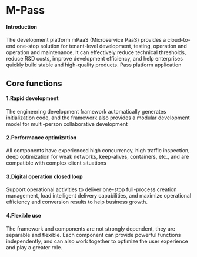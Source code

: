 # M-Pass

#### Introduction
The development platform mPaaS (Microservice PaaS) provides a cloud-to-end one-stop solution for tenant-level development, testing, operation and operation and maintenance. It can effectively reduce technical thresholds, reduce R&D costs, improve development efficiency, and help enterprises quickly build stable and high-quality products. Pass platform application

## Core functions
#### 1.Rapid development
The engineering development framework automatically generates initialization code, and the framework also provides a modular development model for multi-person collaborative development
#### 2.Performance optimization
All components have experienced high concurrency, high traffic inspection, deep optimization for weak networks, keep-alives, containers, etc., and are compatible with complex client situations
#### 3.Digital operation closed loop
Support operational activities to deliver one-stop full-process creation management, load intelligent delivery capabilities, and maximize operational efficiency and conversion results to help business growth.
#### 4.Flexible use
The framework and components are not strongly dependent, they are separable and flexible. Each component can provide powerful functions independently, and can also work together to optimize the user experience and play a greater role.
